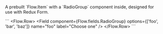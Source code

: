 A prebuilt \`Flow.Item\` with a \`RadioGroup\` component inside, designed for use with Redux Form.

\`\`\`
<Flow.Row>
  <Field
    component={Flow.fields.RadioGroup}
    options={['foo', 'bar', 'baz']}
    name="foo"
    label="Choose one"
  />
</Flow.Row>
\`\`\`
